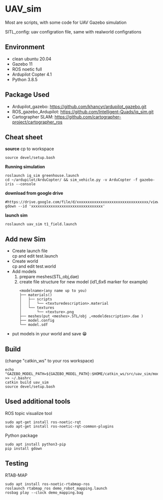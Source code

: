 # UAV_sim
Most are scripts, with some code for UAV Gazebo simulation   

SITL_config: uav configration file, same with realworld configrations   

## Environment 
- clean ubuntu 20.04
- Gazebo 11
- ROS noetic full
- Ardupilot Copter 4.1
- Python 3.8.5

## Package Used
- Ardupilot_gazebo: https://github.com/khancyr/ardupilot_gazebo.git
- ROS_gazebo_Ardupilot: https://github.com/Intelligent-Quads/iq_sim.git
- Cartographer SLAM: https://github.com/cartographer-project/cartographer_ros

## Cheat sheet
**source**
cp to workspace
```
source devel/setup.bash
```
**Running simulation** 
``` 
roslaunch iq_sim greenhouse.launch 
cd ~/ardupilot/ArduCopter/ && sim_vehicle.py -v ArduCopter -f gazebo-iris --console
```
**download from google drive**
```
#https://drive.google.com/file/d/xxxxxxxxxxxxxxxxxxxxxxxxxxxxxxxxx/view
gdown --id 'xxxxxxxxxxxxxxxxxxxxxxxxxxxxxxxxx'
```
**launch sim**
```
roslaunch uav_sim t1_field.launch
```
## Add new Sim
- Create launch file  
  cp and edit test.launch  
- Create world  
  cp and edit test.world  
- Add models  
  1) prepare meshes(STL,obj,dae)  
  2) create file structure for new model (id1_6x6 marker for example)  
     ```
     <modelname>(any name up to you)  
     ├── materials()  
     │   ├── scripts  
     │   │   └── <texturedescription>.material  
     │   └── textures  
     │       └── <texture>.png  
     ├── meshes(put <meshes>.STL/obj ,<modeldescription>.dae ) 
     ├── model.config   
     └── model.sdf
     ```  
- put models in your world and save :grin:

## Build
(change "catkin_ws" to your ros workspace)
```
echo "GAZEBO_MODEL_PATH=${GAZEBO_MODEL_PATH}:$HOME/catkin_ws/src/uav_sim/models" >> ~/.bashrc 
catkin build uav_sim
source devel/setup.bash
```

## Used additional tools
ROS topic visualize tool
```
sudo apt-get install ros-noetic-rqt
sudo apt-get install ros-noetic-rqt-common-plugins
```
Python package
```
sudo apt install python3-pip
pip install gdown
```
## Testing
RTAB-MAP
```
sudo apt install ros-noetic-rtabmap-ros 
roslaunch rtabmap_ros demo_robot_mapping.launch
rosbag play --clock demo_mapping.bag  
```
